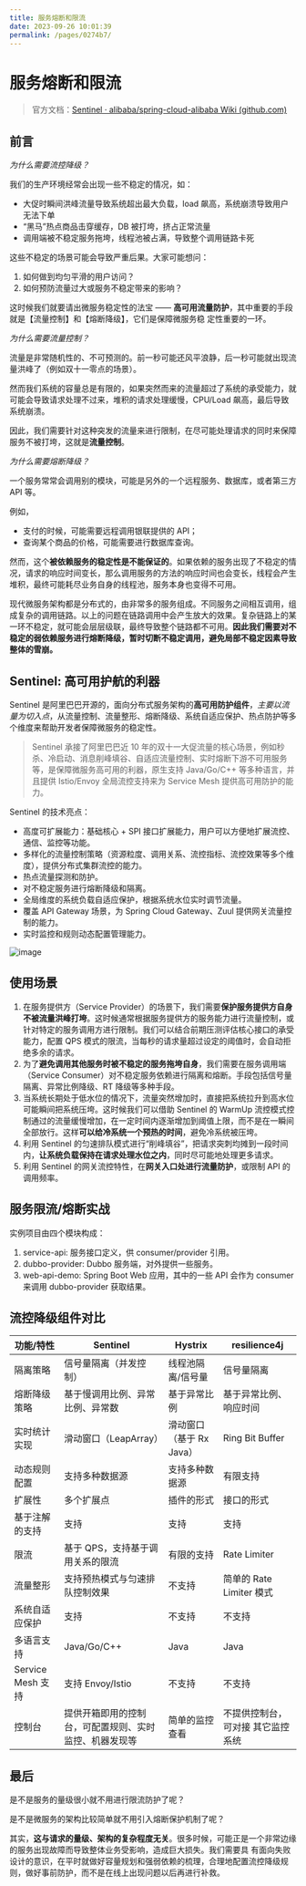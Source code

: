 ```yaml
---
title: 服务熔断和限流
date: 2023-09-26 10:01:39
permalink: /pages/0274b7/
---
```

# 服务熔断和限流

> 官方文档：[Sentinel · alibaba/spring-cloud-alibaba Wiki (github.com)](https://github.com/alibaba/spring-cloud-alibaba/wiki/Sentinel)

## 前言

*为什么需要流控降级？*

我们的生产环境经常会出现一些不稳定的情况，如：

- 大促时瞬间洪峰流量导致系统超出最大负载，load 飙高，系统崩溃导致用户无法下单
- “黑马”热点商品击穿缓存，DB 被打垮，挤占正常流量
- 调用端被不稳定服务拖垮，线程池被占满，导致整个调用链路卡死 

这些不稳定的场景可能会导致严重后果。大家可能想问：

1. 如何做到均匀平滑的用户访问？
2. 如何预防流量过大或服务不稳定带来的影响？

这时候我们就要请出微服务稳定性的法宝 —— **高可用流量防护**，其中重要的手段就是【流量控制】和【熔断降级】，它们是保障微服务稳 定性重要的一环。

*为什么需要流量控制？*

流量是非常随机性的、不可预测的。前一秒可能还风平浪静，后一秒可能就出现流量洪峰了（例如双十一零点的场景）。

然而我们系统的容量总是有限的，如果突然而来的流量超过了系统的承受能力，就可能会导致请求处理不过来，堆积的请求处理缓慢，CPU/Load 飙高，最后导致系统崩溃。

因此，我们需要针对这种突发的流量来进行限制，在尽可能处理请求的同时来保障服务不被打垮，这就是**流量控制**。 

*为什么需要熔断降级？*

一个服务常常会调用别的模块，可能是另外的一个远程服务、数据库，或者第三方 API 等。

例如，

- 支付的时候，可能需要远程调用银联提供的 API；
- 查询某个商品的价格，可能需要进行数据库查询。

然而，这个**被依赖服务的稳定性是不能保证的**。如果依赖的服务出现了不稳定的情况，请求的响应时间变长，那么调用服务的方法的响应时间也会变长，线程会产生堆积，最终可能耗尽业务自身的线程池，服务本身也变得不可用。

现代微服务架构都是分布式的，由非常多的服务组成。不同服务之间相互调用，组成复杂的调用链路。以上的问题在链路调用中会产生放大的效果。复杂链路上的某一环不稳定，就可能会层层级联，最终导致整个链路都不可用。**因此我们需要对不稳定的弱依赖服务进行熔断降级，暂时切断不稳定调用，避免局部不稳定因素导致整体的雪崩。**

## Sentinel: 高可用护航的利器

Sentinel 是阿里巴巴开源的，面向分布式服务架构的**高可用防护组件**，*主要以流量为切入点*，从流量控制、流量整形、熔断降级、系统自适应保护、热点防护等多个维度来帮助开发者保障微服务的稳定性。

> Sentinel 承接了阿里巴巴近 10 年的双十一大促流量的核心场景，例如秒杀、冷启动、消息削峰填谷、自适应流量控制、实时熔断下游不可用服务等，是保障微服务高可用的利器，原生支持 Java/Go/C++ 等多种语言，并且提供 Istio/Envoy 全局流控支持来为 Service Mesh 提供高可用防护的能力。 

Sentinel 的技术亮点：

- 高度可扩展能力：基础核心 + SPI 接口扩展能力，用户可以方便地扩展流控、通信、监控等功能。
- 多样化的流量控制策略（资源粒度、调用关系、流控指标、流控效果等多个维度），提供分布式集群流控的能力。
- 热点流量探测和防护。
- 对不稳定服务进行熔断降级和隔离。
- 全局维度的系统负载自适应保护，根据系统水位实时调节流量。
- 覆盖 API Gateway 场景，为 Spring Cloud Gateway、Zuul 提供网关流量控制的能力。
- 实时监控和规则动态配置管理能力。 

![image](https://cdn.jsdelivr.net/gh/cmty256/imgs-blog@main/microservice/image.3zehftvytem0.webp)

## 使用场景

1. 在服务提供方（Service Provider）的场景下，我们需要**保护服务提供方自身不被流量洪峰打垮**。这时候通常根据服务提供方的服务能力进行流量控制，或针对特定的服务调用方进行限制。我们可以结合前期压测评估核心接口的承受能力，配置 QPS 模式的限流，当每秒的请求量超过设定的阈值时，会自动拒绝多余的请求。
2. 为了**避免调用其他服务时被不稳定的服务拖垮自身**，我们需要在服务调用端（Service Consumer）对不稳定服务依赖进行隔离和熔断。手段包括信号量隔离、异常比例降级、RT 降级等多种手段。
3. 当系统长期处于低水位的情况下，流量突然增加时，直接把系统拉升到高水位可能瞬间把系统压垮。这时候我们可以借助 Sentinel 的 WarmUp 流控模式控制通过的流量缓慢增加，在一定时间内逐渐增加到阈值上限，而不是在一瞬间全部放行。这样**可以给冷系统一个预热的时间**，避免冷系统被压垮。
4. 利用 Sentinel 的匀速排队模式进行“削峰填谷”，把请求突刺均摊到一段时间内，**让系统负载保持在请求处理水位之内**，同时尽可能地处理更多请求。
5. 利用 Sentinel 的网关流控特性，在**网关入口处进行流量防护**，或限制 API 的调用频率。

## 服务限流/熔断实战

实例项目由四个模块构成：

1. service-api: 服务接口定义，供 consumer/provider 引用。
2. dubbo-provider: Dubbo 服务端，对外提供一些服务。
3. web-api-demo: Spring Boot Web 应用，其中的一些 API 会作为 consumer 来调用 dubbo-provider 获取结果。

## 流控降级组件对比

| 功能/特性         | Sentinel                                               | Hystrix                  | resilience4j                      |
| ----------------- | ------------------------------------------------------ | ------------------------ | --------------------------------- |
| 隔离策略          | 信号量隔离（并发控制）                                 | 线程池隔离/信号量        | 信号量隔离                        |
| 熔断降级策略      | 基于慢调用比例、异常比例、异常数                       | 基于异常比例             | 基于异常比例、响应时间            |
| 实时统计实现      | 滑动窗口（LeapArray）                                  | 滑动窗口（基于 Rx Java） | Ring Bit Buffer                   |
| 动态规则配置      | 支持多种数据源                                         | 支持多种数据源           | 有限支持                          |
| 扩展性            | 多个扩展点                                             | 插件的形式               | 接口的形式                        |
| 基于注解的支持    | 支持                                                   | 支持                     | 支持                              |
| 限流              | 基于 QPS，支持基于调用关系的限流                       | 有限的支持               | Rate Limiter                      |
| 流量整形          | 支持预热模式与匀速排队控制效果                         | 不支持                   | 简单的 Rate Limiter 模式          |
| 系统自适应保护    | 支持                                                   | 不支持                   | 不支持                            |
| 多语言支持        | Java/Go/C++                                            | Java                     | Java                              |
| Service Mesh 支持 | 支持 Envoy/Istio                                       | 不支持                   | 不支持                            |
| 控制台            | 提供开箱即用的控制台，可配置规则、实时监控、机器发现等 | 简单的监控查看           | 不提供控制台，可对接 其它监控系统 |

## 最后

是不是服务的量级很小就不用进行限流防护了呢？

是不是微服务的架构比较简单就不用引入熔断保护机制了呢？

其实，**这与请求的量级、架构的复杂程度无关**。很多时候，可能正是一个非常边缘的服务出现故障而导致整体业务受影响，造成巨大损失。我们需要具 有面向失败设计的意识，在平时就做好容量规划和强弱依赖的梳理，合理地配置流控降级规 则，做好事前防护，而不是在线上出现问题以后再进行补救。